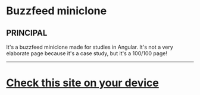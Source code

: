 # Buzzfeed miniclone

## PRINCIPAL

It's a buzzfeed miniclone made for studies in Angular.
It's not a very elaborate page because it's a case study, but it's a 100/100 page!

---

<h1><a href="https://alfatist.github.io/buzzfeed-miniclone-with-Angular/">Check this site on your device</h1>
